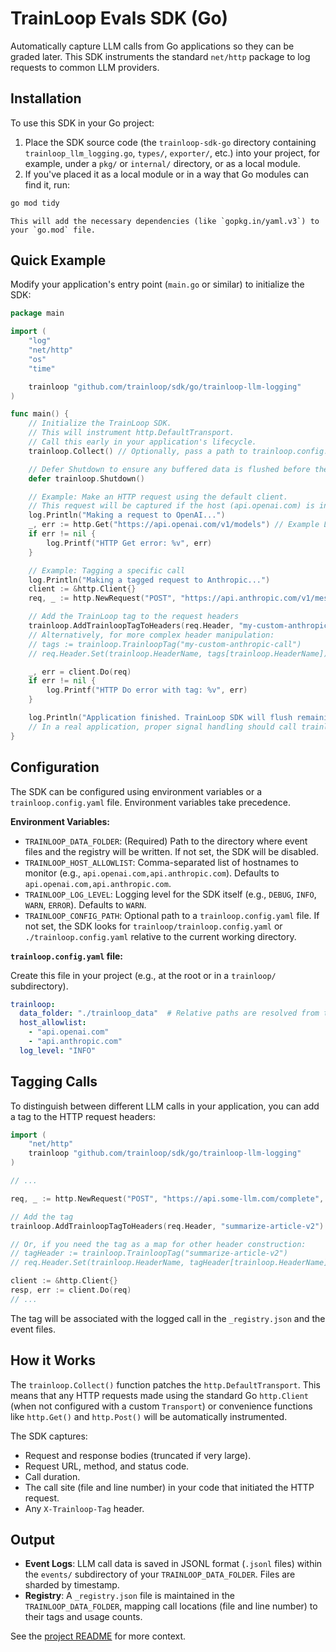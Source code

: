 # TrainLoop Evals SDK (Go)

Automatically capture LLM calls from Go applications so they can be graded later. This SDK instruments the standard `net/http` package to log requests to common LLM providers.

## Installation

To use this SDK in your Go project:

1.  Place the SDK source code (the `trainloop-sdk-go` directory containing `trainloop_llm_logging.go`, `types/`, `exporter/`, etc.) into your project, for example, under a `pkg/` or `internal/` directory, or as a local module.
2.  If you've placed it as a local module or in a way that Go modules can find it, run:
```bash
go mod tidy
```
    This will add the necessary dependencies (like `gopkg.in/yaml.v3`) to your `go.mod` file.

## Quick Example

Modify your application's entry point (`main.go` or similar) to initialize the SDK:

```go
package main

import (
	"log"
	"net/http"
	"os"
	"time"

	trainloop "github.com/trainloop/sdk/go/trainloop-llm-logging"
)

func main() {
	// Initialize the TrainLoop SDK.
	// This will instrument http.DefaultTransport.
	// Call this early in your application's lifecycle.
	trainloop.Collect() // Optionally, pass a path to trainloop.config.yaml: trainloop.Collect("./custom/trainloop.config.yaml")

	// Defer Shutdown to ensure any buffered data is flushed before the application exits.
	defer trainloop.Shutdown()

	// Example: Make an HTTP request using the default client.
	// This request will be captured if the host (api.openai.com) is in the allowlist.
	log.Println("Making a request to OpenAI...")
	_, err := http.Get("https://api.openai.com/v1/models") // Example LLM API URL
	if err != nil {
		log.Printf("HTTP Get error: %v", err)
	}

	// Example: Tagging a specific call
	log.Println("Making a tagged request to Anthropic...")
	client := &http.Client{}
	req, _ := http.NewRequest("POST", "https://api.anthropic.com/v1/messages", nil) // Example LLM API URL

	// Add the TrainLoop tag to the request headers
	trainloop.AddTrainloopTagToHeaders(req.Header, "my-custom-anthropic-call")
	// Alternatively, for more complex header manipulation:
	// tags := trainloop.TrainloopTag("my-custom-anthropic-call")
	// req.Header.Set(trainloop.HeaderName, tags[trainloop.HeaderName])

	_, err = client.Do(req)
	if err != nil {
		log.Printf("HTTP Do error with tag: %v", err)
	}

	log.Println("Application finished. TrainLoop SDK will flush remaining data on shutdown.")
	// In a real application, proper signal handling should call trainloop.Shutdown()
}
```

## Configuration

The SDK can be configured using environment variables or a `trainloop.config.yaml` file. Environment variables take precedence.

**Environment Variables:**

*   `TRAINLOOP_DATA_FOLDER`: (Required) Path to the directory where event files and the registry will be written. If not set, the SDK will be disabled.
*   `TRAINLOOP_HOST_ALLOWLIST`: Comma-separated list of hostnames to monitor (e.g., `api.openai.com,api.anthropic.com`). Defaults to `api.openai.com,api.anthropic.com`.
*   `TRAINLOOP_LOG_LEVEL`: Logging level for the SDK itself (e.g., `DEBUG`, `INFO`, `WARN`, `ERROR`). Defaults to `WARN`.
*   `TRAINLOOP_CONFIG_PATH`: Optional path to a `trainloop.config.yaml` file. If not set, the SDK looks for `trainloop/trainloop.config.yaml` or `./trainloop.config.yaml` relative to the current working directory.

**`trainloop.config.yaml` file:**

Create this file in your project (e.g., at the root or in a `trainloop/` subdirectory).

```yaml
trainloop:
  data_folder: "./trainloop_data"  # Relative paths are resolved from the config file's location or CWD
  host_allowlist:
    - "api.openai.com"
    - "api.anthropic.com"
  log_level: "INFO"
```

## Tagging Calls

To distinguish between different LLM calls in your application, you can add a tag to the HTTP request headers:

```go
import (
	"net/http"
	trainloop "github.com/trainloop/sdk/go/trainloop-llm-logging"
)

// ...

req, _ := http.NewRequest("POST", "https://api.some-llm.com/complete", myRequestBody)

// Add the tag
trainloop.AddTrainloopTagToHeaders(req.Header, "summarize-article-v2")

// Or, if you need the tag as a map for other header construction:
// tagHeader := trainloop.TrainloopTag("summarize-article-v2")
// req.Header.Set(trainloop.HeaderName, tagHeader[trainloop.HeaderName])

client := &http.Client{}
resp, err := client.Do(req)
// ...
```

The tag will be associated with the logged call in the `_registry.json` and the event files.

## How it Works

The `trainloop.Collect()` function patches the `http.DefaultTransport`. This means that any HTTP requests made using the standard Go `http.Client` (when not configured with a custom `Transport`) or convenience functions like `http.Get()` and `http.Post()` will be automatically instrumented.

The SDK captures:
*   Request and response bodies (truncated if very large).
*   Request URL, method, and status code.
*   Call duration.
*   The call site (file and line number) in your code that initiated the HTTP request.
*   Any `X-Trainloop-Tag` header.

## Output

*   **Event Logs**: LLM call data is saved in JSONL format (`.jsonl` files) within the `events/` subdirectory of your `TRAINLOOP_DATA_FOLDER`. Files are sharded by timestamp.
*   **Registry**: A `_registry.json` file is maintained in the `TRAINLOOP_DATA_FOLDER`, mapping call locations (file and line number) to their tags and usage counts.

See the [project README](../../../README.md) for more context.